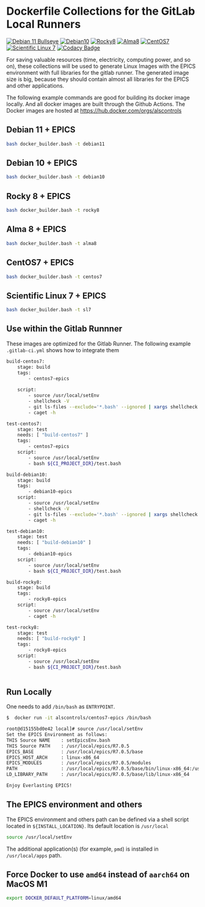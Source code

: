 # Dockerfile Collections for the GitLab Local Runners
[![Debian 11 Bullseye](https://github.com/jeonghanlee/Dockerfiles/actions/workflows/debian11.yml/badge.svg)](https://github.com/jeonghanlee/Dockerfiles/actions/workflows/debian11.yml)
[![Debian10](https://github.com/jeonghanlee/Dockerfiles/actions/workflows/debian10.yml/badge.svg)](https://github.com/jeonghanlee/Dockerfiles/actions/workflows/debian10.yml)
[![Rocky8](https://github.com/jeonghanlee/Dockerfiles/actions/workflows/rocky8.yml/badge.svg)](https://github.com/jeonghanlee/Dockerfiles/actions/workflows/rocky8.yml)
[![Alma8](https://github.com/jeonghanlee/Dockerfiles/actions/workflows/alma8.yml/badge.svg)](https://github.com/jeonghanlee/Dockerfiles/actions/workflows/alma8.yml)
[![CentOS7](https://github.com/jeonghanlee/Dockerfiles/actions/workflows/centos7.yml/badge.svg)](https://github.com/jeonghanlee/Dockerfiles/actions/workflows/centos7.yml)
[![Scientific Linux 7](https://github.com/jeonghanlee/Dockerfiles/actions/workflows/sl7.yml/badge.svg)](https://github.com/jeonghanlee/Dockerfiles/actions/workflows/sl7.yml)
[![Codacy Badge](https://app.codacy.com/project/badge/Grade/adfd1fd512cd4dfda0635ced97bb9a71)](https://www.codacy.com/gh/jeonghanlee/Dockerfiles/dashboard?utm_source=github.com&amp;utm_medium=referral&amp;utm_content=jeonghanlee/Dockerfiles&amp;utm_campaign=Badge_Grade)

For saving valuable resources (time, electricity, computing power, and so on), these collections will be used to generate Linux Images with the EPICS environment with full libraries for the gitlab runner. The generated image size is big, because they should contain almost all libraries for the EPICS and other applications.

The following example commands are good for building its docker image locally. And all docker images are built through the Github Actions. The Docker images are hosted at https://hub.docker.com/orgs/alscontrols

## Debian 11 + EPICS

```bash
bash docker_builder.bash -t debian11
```

## Debian 10 + EPICS

```bash
bash docker_builder.bash -t debian10
```

## Rocky 8 + EPICS

```bash
bash docker_builder.bash -t rocky8
```

## Alma 8 + EPICS

```bash
bash docker_builder.bash -t alma8
```

## CentOS7 + EPICS

```bash
bash docker_builder.bash -t centos7
```

## Scientific Linux 7 + EPICS

```bash
bash docker_builder.bash -t sl7
```

## Use within the Gitlab Runnner

These images are optimized for the Gitlab Runner. The following example `.gitlab-ci.yml` shows how to integrate them

```bash
build-centos7:
    stage: build
    tags:
        - centos7-epics
    
    script:
        - source /usr/local/setEnv
        - shellcheck -V
        - git ls-files --exclude='*.bash' --ignored | xargs shellcheck  || echo "No script found!"
        - caget -h

test-centos7:
    stage: test
    needs: [ "build-centos7" ]
    tags:
        - centos7-epics
    script:
        - source /usr/local/setEnv
        - bash ${CI_PROJECT_DIR}/test.bash

build-debian10:
    stage: build
    tags:
        - debian10-epics
    script:
        - source /usr/local/setEnv
        - shellcheck -V
        - git ls-files --exclude='*.bash' --ignored | xargs shellcheck  || echo "No script found!"
        - caget -h

test-debian10:
    stage: test
    needs: [ "build-debian10" ]
    tags:
        - debian10-epics
    script:
        - source /usr/local/setEnv
        - bash ${CI_PROJECT_DIR}/test.bash

build-rocky8:
    stage: build
    tags:
        - rocky8-epics
    script:
        - source /usr/local/setEnv
        - caget -h

test-rocky8:
    stage: test
    needs: [ "build-rocky8" ]
    tags:
        - rocky8-epics
    script:
        - source /usr/local/setEnv
        - bash ${CI_PROJECT_DIR}/test.bash
        
```

## Run Locally

One needs to add `/bin/bash` as `ENTRYPOINT`.

```bash
$  docker run -it alscontrols/centos7-epics /bin/bash

root@d15155bd0e42 local]# source /usr/local/setEnv 
Set the EPICS Environment as follows:
THIS Source NAME    : setEpicsEnv.bash
THIS Source PATH    : /usr/local/epics/R7.0.5
EPICS_BASE          : /usr/local/epics/R7.0.5/base
EPICS_HOST_ARCH     : linux-x86_64
EPICS_MODULES       : /usr/local/epics/R7.0.5/modules
PATH                : /usr/local/epics/R7.0.5/base/bin/linux-x86_64:/usr/local/sbin:/usr/local/bin:/usr/sbin:/usr/bin:/sbin:/bin
LD_LIBRARY_PATH     : /usr/local/epics/R7.0.5/base/lib/linux-x86_64

Enjoy Everlasting EPICS!
```

## The EPICS environment and others

The EPICS environment and others path can be defined via a shell script located in `${INSTALL_LOCATION}`. Its default location is `/usr/local`

```bash
source /usr/local/setEnv
```

The additional application(s) (for example, `pmd`) is installed in `/usr/local/apps` path.

## Force Docker to use `amd64` instead of `aarch64` on MacOS M1

```bash
export DOCKER_DEFAULT_PLATFORM=linux/amd64
```
